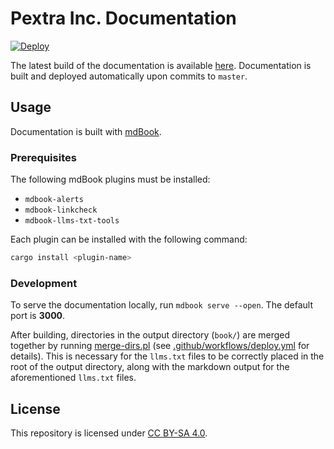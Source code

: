 # Pextra Inc. Documentation

[![Deploy](https://github.com/PextraCloud/documentation/actions/workflows/deploy.yml/badge.svg)](https://github.com/PextraCloud/documentation/actions/workflows/deploy.yml)

The latest build of the documentation is available [here](https://docs.pextra.cloud). Documentation is built and deployed automatically upon commits to `master`.

## Usage

Documentation is built with [mdBook](https://github.com/rust-lang/mdBook).

### Prerequisites

The following mdBook plugins must be installed:
- `mdbook-alerts`
- `mdbook-linkcheck`
- `mdbook-llms-txt-tools`

Each plugin can be installed with the following command:

```bash
cargo install <plugin-name>
```

### Development

To serve the documentation locally, run `mdbook serve --open`.
The default port is **3000**.

After building, directories in the output directory (`book/`) are merged together by running [merge-dirs.pl](./merge-dirs.pl) (see [.github/workflows/deploy.yml](.github/workflows/deploy.yml) for details). This is necessary for the `llms.txt` files to be correctly placed in the root of the output directory, along with the markdown output for the aforementioned `llms.txt` files.

## License

This repository is licensed under [CC BY-SA 4.0](./LICENSE).
